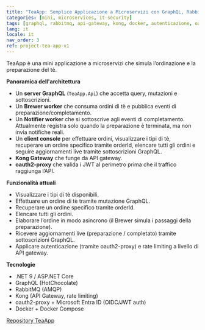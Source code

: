 ```yaml
---
title: "TeaApp: Semplice Applicazione a Microservizi con GraphQL, RabbitMQ, Kong e Docker"
categories: [mini, microservices, it-security]
tags: [graphql, rabbitmq, api-gateway, kong, docker, autenticazione, oauth2, architettura]
lang: it
locale: it
nav_order: 3
ref: project-tea-app-v1
---
```

TeaApp è una mini applicazione a microservizi che simula l’ordinazione e la preparazione del tè.  

**Panoramica dell'architettura**
- Un **server GraphQL** (`TeaApp.Api`) che accetta query, mutazioni e sottoscrizioni.  
- Un **Brewer worker** che consuma ordini di tè e pubblica eventi di preparazione/completamento.  
- Un **Notifier worker** che si sottoscrive agli eventi di completamento. Attualmente registra solo quando la preparazione è terminata, ma non invia notifiche reali.  
- Un **client console** per effettuare ordini, visualizzare i tipi di tè, recuperare un ordine specifico tramite orderId, elencare tutti gli ordini e seguire aggiornamenti live tramite sottoscrizioni GraphQL.  
- **Kong Gateway** che funge da API gateway.  
- **oauth2-proxy** che valida i JWT al perimetro prima che il traffico raggiunga l’API.  

**Funzionalità attuali**
- Visualizzare i tipi di tè disponibili.  
- Effettuare un ordine di tè tramite mutazione GraphQL.  
- Recuperare un ordine specifico tramite orderId.  
- Elencare tutti gli ordini.  
- Elaborare l’ordine in modo asincrono (il Brewer simula i passaggi della preparazione).  
- Ricevere aggiornamenti live (preparazione / completato) tramite sottoscrizioni GraphQL.  
- Applicare autenticazione (tramite oauth2-proxy) e rate limiting a livello di API gateway.  

**Tecnologie**
- .NET 9 / ASP.NET Core  
- GraphQL (HotChocolate)  
- RabbitMQ (AMQP)  
- Kong (API Gateway, rate limiting)  
- oauth2-proxy + Microsoft Entra ID (OIDC/JWT auth)  
- Docker + Docker Compose  

[Repository TeaApp](https://github.com/annafoldberg/tea-app)